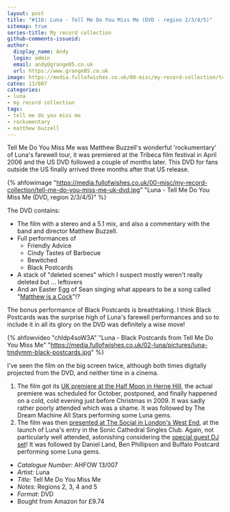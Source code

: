 ```yaml
---
layout: post
title: "#116: Luna - Tell Me Do You Miss Me (DVD - region 2/3/4/5)"
sitemap: true
series-title: My record collection
github-comments-issueid:
author:
  display_name: Andy
  login: admin
  email: andy@grange85.co.uk
  url: https://www.grange85.co.uk
image: https://media.fullofwishes.co.uk/00-misc/my-record-collection/tell-me-do-you-miss-me-uk-dvd.jpg
catno: 13/007
categories:
- luna
- my record collection
tags:
- tell me do you miss me
- rockumentary
- matthew buzzell
---
```

Tell Me Do You Miss Me was Matthew Buzzell's wonderful 'rockumentary' of Luna's farewell tour, it was premiered at the Tribeca film festival in April 2006 and the US DVD followed a couple of months later. This DVD for fans outside the US finally arrived three months after that US release.

{% ahfowimage "https://media.fullofwishes.co.uk/00-misc/my-record-collection/tell-me-do-you-miss-me-uk-dvd.jpg" "Luna - Tell Me Do You Miss Me (DVD, region 2/3/4/5)" %}

The DVD contains:

 - The film with a stereo and a 5.1 mix, and also a commentary with the band and director Matthew Buzzell.
 - Full performances of
   - Friendly Advice
   - Cindy Tastes of Barbecue
   - Bewitched
   - Black Postcards
 - A stack of "deleted scenes" which I suspect mostly weren't really deleted but ... leftovers
 - And an Easter Egg of Sean singing what appears to be a song called "[Matthew is a Cock](https://youtu.be/1u2XX5ybWSE)"!?

<!--more-->

The bonus performance of Black Postcards is breathtaking. I think Black Postcards was the surprise high of Luna's farewell performances and so to include it in all its glory on the DVD was definitely a wise move!

{% ahfowvideo "chldp4soW3A" "Luna - Black Postcards from Tell Me Do You Miss Me" "https://media.fullofwishes.co.uk/02-luna/pictures/luna-tmdymm-black-postcards.jpg" %}

I've seen the film on the big screen twice, although both times digitally projected from the DVD, and neither time in a cinema.

1. The film got its [UK premiere at the Half Moon in Herne Hill](/2009/12/22/review-uk-premiere-of-tell-me-do-you-miss-me/), the actual premiere was scheduled for October, postponed, and finally happened on a cold, cold evening just before Christmas in 2009. It was sadly rather poorly attended which was a shame. It was followed by The Dream Machine All Stars performing some Luna gems.
2. The film was then [presented at The Social in London's West End](/2019/06/22/a-tribute-to-luna-and-dean-wareham/), at the launch of Luna's entry in the Sonic Cathedral Singles Club. Again, not particularly well attended, astonishing considering the [special guest DJ set](/2023/06/08/my-record-collection-041-luna-something-in-the-air/)! It was followed by Daniel Land, Ben Phillipson and Buffalo Postcard performing some Luna gems.

 - *Catalogue Number:* AHFOW 13/007
 - *Artist:* Luna
 - *Title:* Tell Me Do You Miss Me
 - *Notes:* Regions 2, 3, 4 and 5
 - *Format:* DVD
 - Bought from Amazon for £9.74
